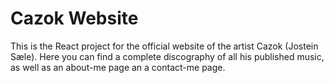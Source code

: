 # Cazok Website

This is the React project for the official website of the artist Cazok (Jostein Sæle).
Here you can find a complete discography of all his published music, as well as
an about-me page an a contact-me page.
